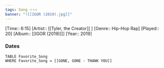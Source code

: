 ```yaml
---
tags: Song ⭐⭐⭐ 
banner: "![[IGOR (2019).jpg]]"
---
```

[Time:: 6:15]
[Artist:: [[Tyler, the Creator]] ]
[Genre:: Hip-Hop Rap]
[Played:: 20]
[Album:: [[IGOR (2019)]]]
[Year:: 2019]
### Dates
````dataview
TABLE Favorite_Song
WHERE Favorite_Song = [[GONE, GONE - THANK YOU]]
````